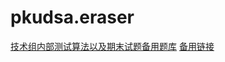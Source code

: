 # pkudsa.eraser

[技术组内部测试算法以及期末试题备用题库](https://www.youtube.com/watch?v=dQw4w9WgXcQ)
[备用链接](https://www.bilibili.com/video/BV1uT4y1P7CX/?spm_id_from=333.337.search-card.all.click&vd_source=ece9f8be48529369c064ce2d9003d536)
